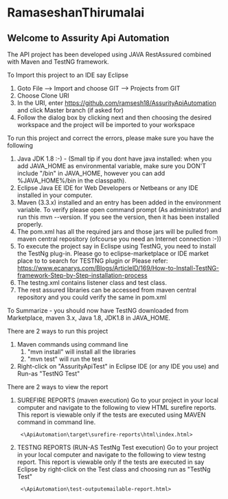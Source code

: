 # RamaseshanThirumalai

## Welcome to Assurity Api Automation

The API project has been developed using JAVA RestAssured combined with Maven and TestNG framework.

To Import this project to an IDE say Eclipse

1. Goto File --> Import and choose GIT --> Projects from GIT
2. Choose Clone URI
3. In the URI, enter <https://github.com/ramsesh18/AssurityApiAutomation> and click Master branch (if asked for)
4. Follow the dialog box by clicking next and then choosing the desired workspace and the project will be imported to your workspace

To run this project and correct the errors, please make sure you have the following 

1. Java JDK 1.8 :-) - (Small tip if you dont have java installed: when you add JAVA_HOME as environmental variable, make sure you DON'T
include "/bin" in JAVA_HOME, however you can add %JAVA_HOME%/bin in the classpath).
2. Eclipse Java EE IDE for Web Developers or Netbeans or any IDE installed in your computer.
3. Maven (3.3.x) installed and an entry has been added in the environment variable. To verify please open command prompt (As administrator)
and run this mvn --version. If you see the version, then it has been installed properly. 
4. The pom.xml has all the required jars and those jars will be pulled from maven central repository (ofcourse you need an Internet connection :-))
5. To execute the project say in Eclispe using TestNG, you need to install the TestNg plug-in. Please go to eclipse-marketplace or IDE market place to 
   to search for TESTNG plugin or Please refer: https://www.ecanarys.com/Blogs/ArticleID/169/How-to-Install-TestNG-framework-Step-by-Step-installation-process
6. The testng.xml contains listener class and test class.
7. The rest assured libraries can be accessed from maven central repository and you could verify the same in pom.xml
 
 To Summarize - you should now have TestNG downloaded from Marketplace, maven 3.x, Java 1.8, JDK1.8 in JAVA_HOME.

There are 2 ways to run this project
1. Maven commands using command line
	1. "mvn install" will install all the libraries
	2. "mvn test" will run the test
2. Right-click on "AssurityApiTest" in Eclipse IDE (or any IDE you use) and Run-as "TestNG Test"

There are 2 ways to view the report
1. SUREFIRE REPORTS (maven execution)
		Go to your project in your local computer and navigate to the following to view HTML surefire reports. This report is viewable only if the 
		tests are executed using MAVEN command in command line.
		
		<\ApiAutomation\target\surefire-reports\html\index.html>
		
2. TESTNG REPORTS (RUN-AS TestNg Test execution) 
		Go to your project in your local computer and navigate to the following to view testng report. This report is viewable only if the 
		tests are executed in say Eclipse by right-click on the Test class and choosing run as "TestNg Test"
		
		<\ApiAutomation\test-outputemailable-report.html>

 
